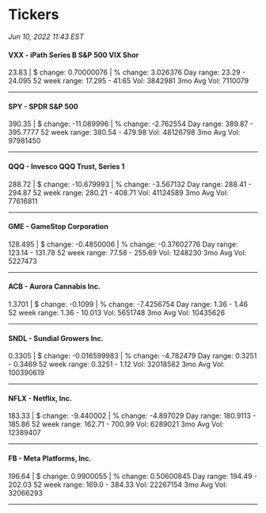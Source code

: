 # Tickers
*Jun 10, 2022 11:43 EST*

#### VXX - iPath Series B S&P 500 VIX Shor
23.83 | $ change: 0.70000076 | % change: 3.026376
Day range: 23.29 - 24.095 52 week range: 17.295 - 41.65
Vol: 3842981 3mo Avg Vol: 7110079

---

#### SPY - SPDR S&P 500
390.35 | $ change: -11.089996 | % change: -2.762554
Day range: 389.87 - 395.7777 52 week range: 380.54 - 479.98
Vol: 48126798 3mo Avg Vol: 97981450

---

#### QQQ - Invesco QQQ Trust, Series 1
288.72 | $ change: -10.679993 | % change: -3.567132
Day range: 288.41 - 294.87 52 week range: 280.21 - 408.71
Vol: 41124589 3mo Avg Vol: 77616811

---

#### GME - GameStop Corporation
128.495 | $ change: -0.4850006 | % change: -0.37602776
Day range: 123.14 - 131.78 52 week range: 77.58 - 255.69
Vol: 1248230 3mo Avg Vol: 5227473

---

#### ACB - Aurora Cannabis Inc.
1.3701 | $ change: -0.1099 | % change: -7.4256754
Day range: 1.36 - 1.46 52 week range: 1.36 - 10.013
Vol: 5651748 3mo Avg Vol: 10435626

---

#### SNDL - Sundial Growers Inc.
0.3305 | $ change: -0.016599983 | % change: -4.782479
Day range: 0.3251 - 0.3469 52 week range: 0.3251 - 1.12
Vol: 32018582 3mo Avg Vol: 100390619

---

#### NFLX - Netflix, Inc.
183.33 | $ change: -9.440002 | % change: -4.897029
Day range: 180.9113 - 185.86 52 week range: 162.71 - 700.99
Vol: 6289021 3mo Avg Vol: 12389407

---

#### FB - Meta Platforms, Inc.
196.64 | $ change: 0.9900055 | % change: 0.50600845
Day range: 194.49 - 202.03 52 week range: 169.0 - 384.33
Vol: 22267154 3mo Avg Vol: 32066293

---

